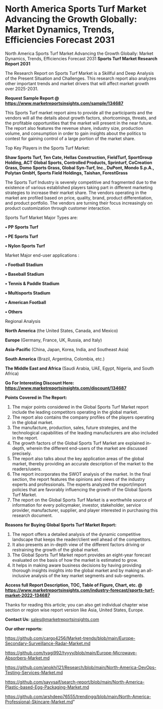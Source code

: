 # North America Sports Turf Market Advancing the Growth Globally: Market Dynamics, Trends, Efficiencies Forecast 2031
North America Sports Turf Market Advancing the Growth Globally: Market Dynamics, Trends, Efficiencies Forecast 2031
<strong>Sports Turf Market Research Report 2031</strong>

The Research Report on Sports Turf Market is a Skillful and Deep Analysis of the Present Situation and Challenges. This research report also analyzes other important trends and market drivers that will affect market growth over 2025-2031.

<strong>Request Sample Report @ <a href=https://www.marketreportsinsights.com/sample/134687>https://www.marketreportsinsights.com/sample/134687</a></strong>

This Sports Turf market report aims to provide all the participants and the vendors will all the details about growth factors, shortcomings, threats, and the profitable opportunities that the market will present in the near future. The report also features the revenue share, industry size, production volume, and consumption in order to gain insights about the politics to contest for gaining control of a large portion of the market share.

Top Key Players in the Sports Turf Market:

<strong>Shaw Sports Turf, Ten Cate, Hellas Construction, FieldTurf, SportGroup Holding, ACT Global Sports, Controlled Products, Sprinturf, CoCreation Grass, Domo Sports Grass, Global Syn-Turf, Inc., DuPont, Mondo S.p.A., Polytan GmbH, Sports Field Holdings, Taishan, ForestGrass</strong>

The Sports Turf Industry is severely competitive and fragmented due to the existence of various established players taking part in different marketing strategies to increase their market share. The vendors operating in the market are profiled based on price, quality, brand, product differentiation, and product portfolio. The vendors are turning their focus increasingly on product customization through customer interaction.

Sports Turf Market Major Types are:

<strong>• PP Sports Turf

• PE Sports Turf

• Nylon Sports Turf</strong>

Market Major end-user applications :

<strong>• Football Stadium

• Baseball Stadium

• Tennis & Paddle Stadium

• Multisports Stadium

• American Football

• Others</strong>

Regional Analysis

</u><strong><b>North America</b></strong> (the United States, Canada, and Mexico)

<strong><b>Europe </b></strong>(Germany, France, UK, Russia, and Italy)

<strong><b>Asia-Pacific</b></strong> (China, Japan, Korea, India, and Southeast Asia)

<strong><b>South America</b></strong> (Brazil, Argentina, Colombia, etc.)

<strong><b>The Middle East and Africa</b></strong> (Saudi Arabia, UAE, Egypt, Nigeria, and South Africa)

<strong>Go For Interesting Discount Here: <a href=https://www.marketreportsinsights.com/discount/134687>https://www.marketreportsinsights.com/discount/134687</a></strong>

<strong>Points Covered in The Report:</strong>
<ol>
  <li>The major points considered in the Global Sports Turf Market report include the leading competitors operating in the global market.</li>
  <li>The report also contains the company profiles of the players operating in the global market.</li>
  <li>The manufacture, production, sales, future strategies, and the technological capabilities of the leading manufacturers are also included in the report.</li>
  <li>The growth factors of the Global Sports Turf Market are explained in-depth, wherein the different end-users of the market are discussed precisely.</li>
  <li>The report also talks about the key application areas of the global market, thereby providing an accurate description of the market to the readers/users.</li>
  <li>The report incorporates the SWOT analysis of the market. In the final section, the report features the opinions and views of the industry experts and professionals. The experts analyzed the export/import policies that are favorably influencing the growth of the Global Sports Turf Market.</li>
  <li>The report on the Global Sports Turf Market is a worthwhile source of information for every policymaker, investor, stakeholder, service provider, manufacturer, supplier, and player interested in purchasing this research document.</li>
</ol>
<strong>Reasons for Buying Global Sports Turf Market Report:</strong>

<ol>
  <li>The report offers a detailed analysis of the dynamic competitive landscape that keeps the reader/client well ahead of the competitors.</li>
  <li>It also presents an in-depth view of the different factors driving or restraining the growth of the global market.</li>
  <li>The Global Sports Turf Market report provides an eight-year forecast evaluated on the basis of how the market is estimated to grow.</li>
  <li>It helps in making aware business decisions by having providing thorough insights insights into the global market and by making an all-inclusive analysis of the key market segments and sub-segments.</li>
</ol>
<strong>Access full Report Description, TOC, Table of Figure, Chart, etc. @ <a href=https://www.marketreportsinsights.com/industry-forecast/sports-turf-market-2022-134687>https://www.marketreportsinsights.com/industry-forecast/sports-turf-market-2022-134687</a></strong>


Thanks for reading this article; you can also get individual chapter wise section or region wise report version like Asia, United States, Europe.

<strong>Contact Us:</strong>
sales@marketreportsinsights.com

<strong>Our other reports:</strong>

<a href=https://github.com/cargo4256/Market-trends/blob/main/Europe-Secondary-Surveillance-Radar-Market.md>https://github.com/cargo4256/Market-trends/blob/main/Europe-Secondary-Surveillance-Radar-Market.md</a>

<a href=https://github.com/tyagi992/tyyyy/blob/main/Europe-Microwave-Absorbers-Market.md>https://github.com/tyagi992/tyyyy/blob/main/Europe-Microwave-Absorbers-Market.md</a>

<a href=https://github.com/anokhi121/Research/blob/main/North-America-DevOps-Testing-Services-Market.md>https://github.com/anokhi121/Research/blob/main/North-America-DevOps-Testing-Services-Market.md</a>

<a href=https://github.com/sayysaif/search-report/blob/main/North-America-Plastic-based-Egg-Packaging-Market.md>https://github.com/sayysaif/search-report/blob/main/North-America-Plastic-based-Egg-Packaging-Market.md</a>

<a href=https://github.com/arshdeep76555/trendingg/blob/main/North-America-Professional-Skincare-Market.md>https://github.com/arshdeep76555/trendingg/blob/main/North-America-Professional-Skincare-Market.md</a>"
